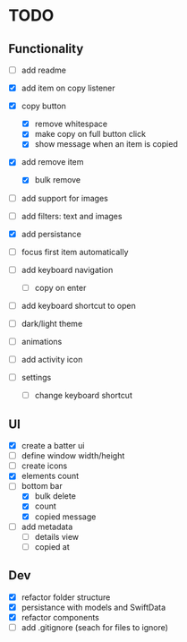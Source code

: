 # TODO

## Functionality

- [ ] add readme
- [x] add item on copy listener
- [x] copy button
    - [x] remove whitespace
    - [x] make copy on full button click
    - [x] show message when an item is copied
- [x] add remove item
    - [x] bulk remove
- [ ] add support for images
- [ ] add filters: text and images
- [x] add persistance
- [ ] focus first item automatically
- [ ] add keyboard navigation
    - [ ] copy on enter
- [ ] add keyboard shortcut to open
- [ ] dark/light theme
- [ ] animations

- [ ] add activity icon
- [ ] settings
    - [ ] change keyboard shortcut

## UI

- [x] create a batter ui
- [ ] define window width/height
- [ ] create icons
- [x] elements count
- [ ] bottom bar
    - [x] bulk delete
    - [x] count
    - [x] copied message
- [ ] add metadata
    - [ ] details view
    - [ ] copied at

## Dev

- [x] refactor folder structure
- [x] persistance with models and SwiftData
- [x] refactor components
- [ ] add .gitignore (seach for files to ignore)
